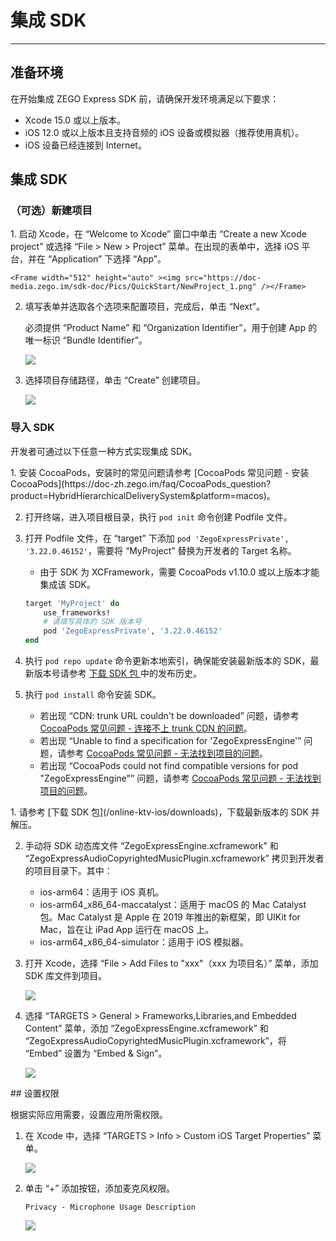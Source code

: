 # 集成 SDK

---

## 准备环境

在开始集成 ZEGO Express SDK 前，请确保开发环境满足以下要求：

- Xcode 15.0 或以上版本。
- iOS 12.0 或以上版本且支持音频的 iOS 设备或模拟器（推荐使用真机）。
- iOS 设备已经连接到 Internet。

## 集成 SDK

### （可选）新建项目

<Accordion title="此步骤以如何创建新项目为例，如果是集成到已有项目，可忽略此步。" defaultOpen="false">
1. 启动 Xcode，在 “Welcome to Xcode” 窗口中单击 “Create a new Xcode project” 或选择 “File > New > Project” 菜单。在出现的表单中，选择 iOS 平台，并在 “Application” 下选择 “App”。

    <Frame width="512" height="auto" ><img src="https://doc-media.zego.im/sdk-doc/Pics/QuickStart/NewProject_1.png" /></Frame>

2. 填写表单并选取各个选项来配置项目，完成后，单击 “Next”。

    必须提供 “Product Name” 和 “Organization Identifier”，用于创建 App 的唯一标识 “Bundle Identifier”。

    <Frame width="512" height="auto" ><img src="https://doc-media.zego.im/sdk-doc/Pics/QuickStart/NewProject_2.png" /></Frame>

3. 选择项目存储路径，单击 “Create” 创建项目。

    <Frame width="512" height="auto" ><img src="https://doc-media.zego.im/sdk-doc/Pics/QuickStart/NewProject_3.png" /></Frame>

</Accordion>

### 导入 SDK

开发者可通过以下任意一种方式实现集成 SDK。

<Tabs>
<Tab title="使用 CocoaPods 自动集成">
1. 安装 CocoaPods，安装时的常见问题请参考 [CocoaPods 常见问题 - 安装 CocoaPods](https://doc-zh.zego.im/faq/CocoaPods_question?product=HybridHierarchicalDeliverySystem&platform=macos)。

2. 打开终端，进入项目根目录，执行 `pod init` 命令创建 Podfile 文件。

3. 打开 Podfile 文件，在 “target” 下添加 `pod 'ZegoExpressPrivate', '3.22.0.46152'`，需要将 “MyProject” 替换为开发者的 Target 名称。

    <Warning title="注意">

    - 由于 SDK 为 XCFramework，需要 CocoaPods v1.10.0 或以上版本才能集成该 SDK。

    </Warning>

    ```ruby
    target 'MyProject' do
        use_frameworks!
        # 请填写具体的 SDK 版本号
        pod 'ZegoExpressPrivate', '3.22.0.46152'
    end
    ```

4. 执行 `pod repo update` 命令更新本地索引，确保能安装最新版本的 SDK，最新版本号请参考 [下载 SDK 包 ](/online-ktv-ios/downloads) 中的发布历史。

5. 执行 `pod install` 命令安装 SDK。

    <Note title="说明">

    - 若出现 “CDN: trunk URL couldn't be downloaded” 问题，请参考 [CocoaPods 常见问题 - 连接不上 trunk CDN 的问题](https://doc-zh.zego.im/faq/CocoaPods_question?product=ExpressVideo&platform=macos#2)。
    - 若出现 “Unable to find a specification for 'ZegoExpressEngine'” 问题，请参考 [CocoaPods 常见问题 - 无法找到项目的问题](https://doc-zh.zego.im/faq/CocoaPods_question?product=ExpressVideo&platform=macos#3)。
    - 若出现 “CocoaPods could not find compatible versions for pod "ZegoExpressEngine"” 问题，请参考 [CocoaPods 常见问题 - 无法找到项目的问题](https://doc-zh.zego.im/faq/CocoaPods_question?product=ExpressVideo&platform=macos#3)。
    </Note>

</Tab>
<Tab title="复制 SDK 文件手动集成">
1. 请参考 [下载 SDK 包](/online-ktv-ios/downloads)，下载最新版本的 SDK 并解压。

2. 手动将 SDK 动态库文件 “ZegoExpressEngine.xcframework” 和 “ZegoExpressAudioCopyrightedMusicPlugin.xcframework” 拷贝到开发者的项目目录下。其中：

    - ios-arm64：适用于 iOS 真机。
    - ios-arm64_x86_64-maccatalyst：适用于 macOS 的 Mac Catalyst 包。Mac Catalyst 是 Apple 在 2019 年推出的新框架，即 UIKit for Mac，旨在让 iPad App 运行在 macOS 上。
    - ios-arm64_x86_64-simulator：适用于 iOS 模拟器。

3. 打开 Xcode，选择 “File > Add Files to "xxx"（xxx 为项目名）” 菜单，添加 SDK 库文件到项目。

    <Frame width="512" height="auto" ><img src="https://doc-media.zego.im/sdk-doc/Pics/iOS/ZegoExpressEngine/Common/add-files.png" /></Frame>

4. 选择 “TARGETS > General > Frameworks,Libraries,and Embedded Content” 菜单，添加 “ZegoExpressEngine.xcframework” 和 “ZegoExpressAudioCopyrightedMusicPlugin.xcframework”，将 “Embed” 设置为 “Embed & Sign”。

    <Frame width="512" height="auto" ><img src="https://doc-media.zego.im/sdk-doc/Pics/ktv/plugin/ios_audio.png" /></Frame>

</Tab>
</Tabs>
## 设置权限

根据实际应用需要，设置应用所需权限。

1. 在 Xcode 中，选择 “TARGETS > Info > Custom iOS Target Properties” 菜单。
    <Frame width="512" height="auto" >
    <img src="https://doc-media.zego.im/sdk-doc/Pics/iOS/ZegoExpressEngine/Common/privacy-description.png" />
    </Frame>

2. 单击 “+” 添加按钮，添加麦克风权限。

    `Privacy - Microphone Usage Description`

    <Frame width="512" height="auto" >
    <img src="https://doc-media.zego.im/sdk-doc/Pics/iOS/ZegoExpressEngine/Common/privacy-description-done.png" />
    </Frame>
